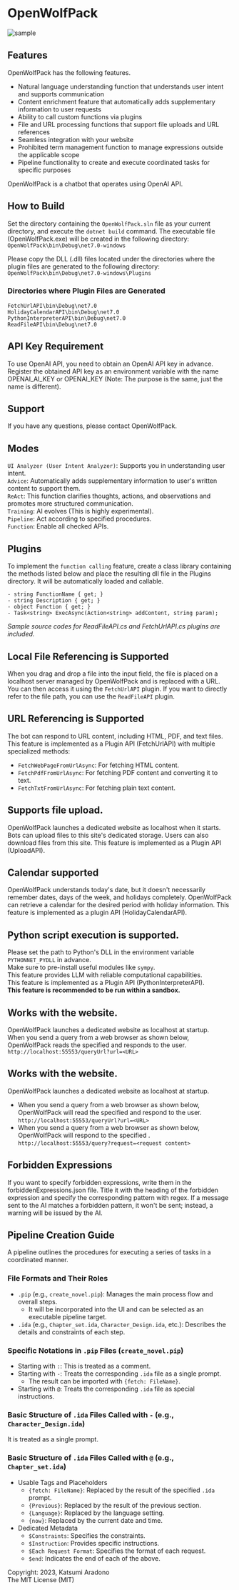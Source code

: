 # OpenWolfPack
![sample](https://github.com/katsumiar/OpenWolfPack/assets/63950487/97c0b549-c87f-4b60-91fd-b35709ebcc14)

## Features
OpenWolfPack has the following features.
- Natural language understanding function that understands user intent and supports communication
- Content enrichment feature that automatically adds supplementary information to user requests
- Ability to call custom functions via plugins
- File and URL processing functions that support file uploads and URL references
- Seamless integration with your website
- Prohibited term management function to manage expressions outside the applicable scope
- Pipeline functionality to create and execute coordinated tasks for specific purposes

OpenWolfPack is a chatbot that operates using OpenAI API.

## How to Build
Set the directory containing the `OpenWolfPack.sln` file as your current directory, and execute the `dotnet build` command.
The executable file (OpenWolfPack.exe) will be created in the following directory:  
`OpenWolfPack\bin\Debug\net7.0-windows`

Please copy the DLL (.dll) files located under the directories where the plugin files are generated to the following directory:  
`OpenWolfPack\bin\Debug\net7.0-windows\Plugins`

### Directories where Plugin Files are Generated
`FetchUrlAPI\bin\Debug\net7.0`  
`HolidayCalendarAPI\bin\Debug\net7.0`  
`PythonInterpreterAPI\bin\Debug\net7.0`  
`ReadFileAPI\bin\Debug\net7.0`  

## API Key Requirement
To use OpenAI API, you need to obtain an OpenAI API key in advance.
Register the obtained API key as an environment variable with the name OPENAI_AI_KEY or OPENAI_KEY (Note: The purpose is the same, just the name is different).

## Support
If you have any questions, please contact OpenWolfPack.

## Modes
`UI Analyzer (User Intent Analyzer)`: Supports you in understanding user intent.  
`Advice`: Automatically adds supplementary information to user's written content to support them.  
`ReAct`: This function clarifies thoughts, actions, and observations and promotes more structured communication.  
`Training`: AI evolves (This is highly experimental).  
`Pipeline`: Act according to specified procedures.  
`Function`: Enable all checked APIs.  

## Plugins
To implement the `function calling` feature, create a class library containing the methods listed below and place the resulting dll file in the Plugins directory.
It will be automatically loaded and callable.
```
- string FunctionName { get; }
- string Description { get; }
- object Function { get; }
- Task<string> ExecAsync(Action<string> addContent, string param);
```
*Sample source codes for ReadFileAPI.cs and FetchUrlAPI.cs plugins are included.*

## Local File Referencing is Supported
When you drag and drop a file into the input field, the file is placed on a localhost server managed by OpenWolfPack and is replaced with a URL. You can then access it using the `FetchUrlAPI` plugin. If you want to directly refer to the file path, you can use the `ReadFileAPI` plugin.

## URL Referencing is Supported
The bot can respond to URL content, including HTML, PDF, and text files.  
This feature is implemented as a Plugin API (FetchUrlAPI) with multiple specialized methods:
- `FetchWebPageFromUrlAsync`: For fetching HTML content.
- `FetchPdfFromUrlAsync`: For fetching PDF content and converting it to text.
- `FetchTxtFromUrlAsync`: For fetching plain text content.

## Supports file upload.
OpenWolfPack launches a dedicated website as localhost when it starts.
Bots can upload files to this site's dedicated storage.
Users can also download files from this site.
This feature is implemented as a Plugin API (UploadAPI).

## Calendar supported
OpenWolfPack understands today's date, but it doesn't necessarily remember dates, days of the week, and holidays completely.
OpenWolfPack can retrieve a calendar for the desired period with holiday information.
This feature is implemented as a plugin API (HolidayCalendarAPI).

## Python script execution is supported.
Please set the path to Python's DLL in the environment variable `PYTHONNET_PYDLL` in advance.  
Make sure to pre-install useful modules like `sympy`.  
This feature provides LLM with reliable computational capabilities.  
This feature is implemented as a Plugin API (PythonInterpreterAPI).  
**This feature is recommended to be run within a sandbox.**

## Works with the website.
OpenWolfPack launches a dedicated website as localhost at startup.  
When you send a query from a web browser as shown below, OpenWolfPack reads the specified <URL> and responds to the user.  
`http://localhost:55553/queryUrl?url=<URL>`

## Works with the website.
OpenWolfPack launches a dedicated website as localhost at startup.  
- When you send a query from a web browser as shown below, OpenWolfPack will read the specified <URL> and respond to the user.  
`http://localhost:55553/queryUrl?url=<URL>`
- When you send a query from a web browser as shown below, OpenWolfPack will respond to the specified <request content>.  
`http://localhost:55553/query?request=<request content>`

## Forbidden Expressions
If you want to specify forbidden expressions, write them in the forbiddenExpressions.json file.
Title it with the heading of the forbidden expression and specify the corresponding pattern with regex.
If a message sent to the AI matches a forbidden pattern, it won't be sent; instead, a warning will be issued by the AI.

## Pipeline Creation Guide
A pipeline outlines the procedures for executing a series of tasks in a coordinated manner.

### File Formats and Their Roles
- `.pip` (e.g., `create_novel.pip`): Manages the main process flow and overall steps.
  - It will be incorporated into the UI and can be selected as an executable pipeline target.
- `.ida` (e.g., `Chapter_set.ida`, `Character_Design.ida`, etc.): Describes the details and constraints of each step.

### Specific Notations in `.pip` Files (`create_novel.pip`)
- Starting with `:`: This is treated as a comment.
- Starting with `-`: Treats the corresponding `.ida` file as a single prompt.
  - The result can be imported with `{fetch: FileName}`.
- Starting with `@`: Treats the corresponding `.ida` file as special instructions.

### Basic Structure of `.ida` Files Called with `-` (e.g., `Character_Design.ida`)
It is treated as a single prompt.

### Basic Structure of `.ida` Files Called with `@` (e.g., `Chapter_set.ida`)
- Usable Tags and Placeholders
  - `{fetch: FileName}`: Replaced by the result of the specified `.ida` prompt.
  - `{Previous}`: Replaced by the result of the previous section.
  - `{Language}`: Replaced by the language setting.
  - `{now}`: Replaced by the current date and time.
- Dedicated Metadata
  - `$Constraints`: Specifies the constraints.
  - `$Instruction`: Provides specific instructions.
  - `$Each Request Format`: Specifies the format of each request.
  - `$end`: Indicates the end of each of the above.


Copyright: 2023, Katsumi Aradono  
The MIT License (MIT)  
